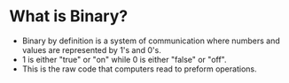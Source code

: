 # What is Binary?

- Binary by definition is a system of communication where numbers and values are represented by 1's and 0's.
- 1 is either "true" or "on" while 0 is either "false" or "off".
- This is the raw code that computers read to preform operations.
